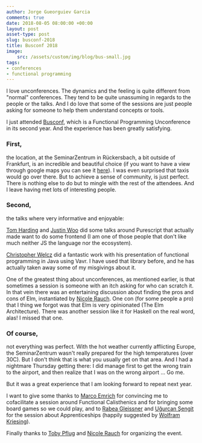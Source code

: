 ```yaml
---
author: Jorge Gueorguiev Garcia
comments: true
date: 2018-08-05 08:00:00 +00:00
layout: post
asset-type: post
slug: busconf-2018
title: Busconf 2018
image:
    src: /assets/custom/img/blog/bus-small.jpg
tags:
- conferences
- functional programming
---
```


I love unconferences. The dynamics and the feeling is quite different from "normal" conferences. They tend to be quite unassuming in regards to the people or the talks. And I do love that some of the sessions are just people asking for someone to help them understand concepts or tools.

I just attended [Busconf](http://www.bus-conf.org/index.html), which is a Functional Programming Unconference in its second year. And the experience has been greatly satisfying.

### First, 
the location, at the SeminarZentrum in Rückersbach, a bit outside of Frankfurt, is an incredible and beautiful choice (if you want to have a view through google maps you can see it [here](https://www.google.com/maps/@50.0437687,9.1096571,3a,89.6y,323.65h,102.32t/data=!3m8!1e1!3m6!1sAF1QipPlVnBMK25MFA_-Sx1xjU050WdCOwQ-_bd69C4-!2e10!3e11!6shttps:%2F%2Flh5.googleusercontent.com%2Fp%2FAF1QipPlVnBMK25MFA_-Sx1xjU050WdCOwQ-_bd69C4-%3Dw203-h100-k-no-pi-0-ya167.02386-ro0-fo100!7i9728!8i4080)). I was even surprised that taxis would go over there. But to achieve a sense of community, is just perfect. There is nothing else to do but to mingle with the rest of the attendees. And I leave having met lots of interesting people.

### Second,
the talks where very informative and enjoyable:

[Tom Harding](https://github.com/i-am-tom) and [Justin Woo](https://github.com/justinwoo) did some talks around Purescript that actually made want to do some frontend (I am one of those people that don't like much neither JS the language nor the ecosystem). 

[Christopher Welcz](https://twitter.com/ChristophWelcz) did a fantastic work with his presentation of functional programming in Java using Vavr. I have used that library before, and he has actually taken away some of my misgivings about it.

One of the greatest thing about unconferences, as mentioned earlier, is that sometimes a session is someone with an itch asking for who can scratch it. In that vein there was an entertaining discussion about finding the pros and cons of Elm, instantiated by [Nicole Rauch](https://twitter.com/NicoleRauch). One con (for some people a pro) that I thing we forgot was that Elm is very opinionated (The Elm Architecture). There was another session like it for Haskell on the real word, alas! I missed that one.

### Of course,
not everything was perfect. With the hot weather currently afflicting Europe, the SeminarZentrum wasn't really prepared for the high temperatures (over 30C). But I don't think that is what you usually get on that area. And I had a nightmare Thursday getting there: I did manage first to get the wrong train to the airport, and then realize that I was on the wrong airport ... Go me.

But it was a great experience that I am looking forward to repeat next year.

I want to give some thanks to [Marco Emrich](https://twitter.com/marcoemrich) for convincing me to cofacilitate a session around Functional Calisthenics and for bringing some board games so we could play, and to [Rabea Gleissner](https://twitter.com/aebaR) and [Uğurcan Şengit](https://twitter.com/urgucansengit) for the session about Apprenticeships (happily suggested by [Wolfram Kriesing](https://twitter.com/wolframkriesing)).

Finally thanks to [Toby Pflug](https://twitter.com/tpflug) and [Nicole Rauch](https://twitter.com/nicolerauch) for organizing the event.

